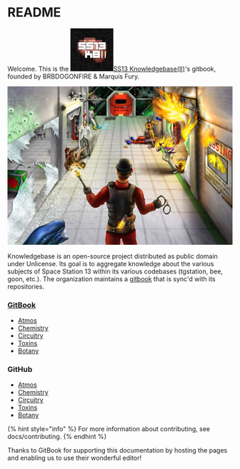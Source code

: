 # README

Welcome. This is the ![](<docs/.gitbook/assets/SS13KB (1).png>)[SS13 Knowledgebase(II)](https://discord.com/invite/ttWKP4GjyS)'s gitbook, founded by BRBDOGONFIRE & Marquis Fury.

![](docs/.gitbook/assets/image.png)

Knowledgebase is an open-source project distributed as public domain under Unlicense. Its goal is to aggregate knowledge about the various subjects of Space Station 13 within its various codebases (tgstation, bee, goon, etc.). The organization maintains a [gitbook](https://ss13-knowledgebase.gitbook.io/knowledgebase/) that is sync'd with its repositories.

### [GitBook](https://ss13-knowledgebase.gitbook.io/knowledgebase/)

* [Atmos](https://app.gitbook.com/o/Dg5Pm9MzD4nnkhPLD4OV/s/IHU5Xm8zh7ojnSQeOfl8/)
* [Chemistry](https://app.gitbook.com/o/Dg5Pm9MzD4nnkhPLD4OV/s/1T47Q6NHswntfqPw2Ji4/)
* [Circuitry](https://app.gitbook.com/o/Dg5Pm9MzD4nnkhPLD4OV/s/vho8rxbUZzxZK1WROYXA/)
* [Toxins](https://app.gitbook.com/o/Dg5Pm9MzD4nnkhPLD4OV/s/kN0776Gm56cXTnYTyuon/)
* [Botany](https://app.gitbook.com/o/Dg5Pm9MzD4nnkhPLD4OV/s/OlR31uljZRuQt8ZscPDQ/)

### GitHub

* [Atmos](https://github.com/SS13-Knowledgebase/atmos)
* [Chemistry](https://github.com/SS13-Knowledgebase/chemistry)
* [Circuitry](https://github.com/SS13-Knowledgebase/circuitry)
* [Toxins](https://github.com/SS13-Knowledgebase/toxins)
* [Botany](https://github.com/SS13-Knowledgebase/botany)

{% hint style="info" %}
For more information about contributing, see docs/contributing.
{% endhint %}

Thanks to GitBook for supporting this documentation by hosting the pages and enabling us to use their wonderful editor!
